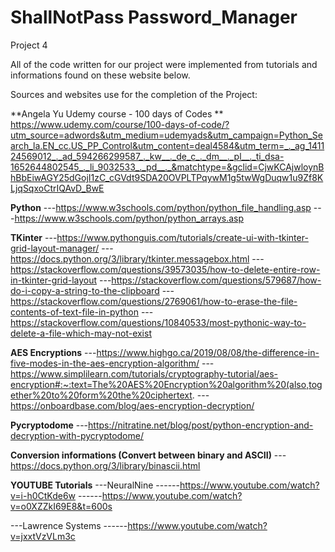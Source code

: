 # ShallNotPass Password_Manager
Project 4

All of the code written for our project were implemented from tutorials and informations found on these website below.


Sources and websites use for the completion of the Project:

**Angela Yu Udemy course - 100 days of Codes **
https://www.udemy.com/course/100-days-of-code/?utm_source=adwords&utm_medium=udemyads&utm_campaign=Python_Search_la.EN_cc.US_PP_Control&utm_content=deal4584&utm_term=_._ag_141124569012_._ad_594266299587_._kw__._de_c_._dm__._pl__._ti_dsa-1652644802545_._li_9032533_._pd__._&matchtype=&gclid=CjwKCAjwloynBhBbEiwAGY25dGojI1zC_cGVdt9SDA20OVPLTPqywM1g5twWgDuqw1u9Zf8KLjqSqxoCtrIQAvD_BwE


**Python**
---https://www.w3schools.com/python/python_file_handling.asp
---https://www.w3schools.com/python/python_arrays.asp


**TKinter**
---https://www.pythonguis.com/tutorials/create-ui-with-tkinter-grid-layout-manager/
---https://docs.python.org/3/library/tkinter.messagebox.html
---https://stackoverflow.com/questions/39573035/how-to-delete-entire-row-in-tkinter-grid-layout
---https://stackoverflow.com/questions/579687/how-do-i-copy-a-string-to-the-clipboard
---https://stackoverflow.com/questions/2769061/how-to-erase-the-file-contents-of-text-file-in-python
---https://stackoverflow.com/questions/10840533/most-pythonic-way-to-delete-a-file-which-may-not-exist



**AES Encryptions**
---https://www.highgo.ca/2019/08/08/the-difference-in-five-modes-in-the-aes-encryption-algorithm/
---https://www.simplilearn.com/tutorials/cryptography-tutorial/aes-encryption#:~:text=The%20AES%20Encryption%20algorithm%20(also,together%20to%20form%20the%20ciphertext.
---https://onboardbase.com/blog/aes-encryption-decryption/


**Pycryptodome**
---https://nitratine.net/blog/post/python-encryption-and-decryption-with-pycryptodome/


**Conversion informations (Convert between binary and ASCII)**
---https://docs.python.org/3/library/binascii.html


**YOUTUBE Tutorials**
---NeuralNine
------https://www.youtube.com/watch?v=i-h0CtKde6w
------https://www.youtube.com/watch?v=o0XZZkI69E8&t=600s

---Lawrence Systems
------https://www.youtube.com/watch?v=jxxtVzVLm3c

